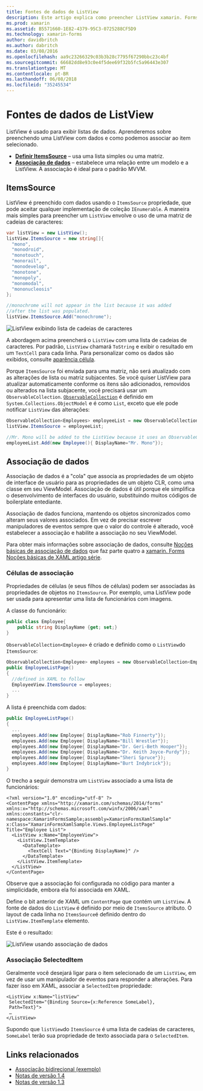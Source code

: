 ```yaml
---
title: Fontes de dados de ListView
description: Este artigo explica como preencher ListView xamarin. Forms com dados e como usar a associação de dados com um ListView.
ms.prod: xamarin
ms.assetid: B5571660-1E82-4379-95C3-0725288CF5D9
ms.technology: xamarin-forms
author: davidbritch
ms.author: dabritch
ms.date: 03/08/2016
ms.openlocfilehash: aa9c23266329c03b3b28c7795f67290bbc23c4bf
ms.sourcegitcommit: 66682dd8e93c0e4f5dee69f32b5fc5a96443e307
ms.translationtype: MT
ms.contentlocale: pt-BR
ms.lasthandoff: 06/08/2018
ms.locfileid: "35245534"
---
```

# <a name="listview-data-sources"></a>Fontes de dados de ListView

ListView é usado para exibir listas de dados. Aprenderemos sobre preenchendo uma ListView com dados e como podemos associar ao item selecionado.

- **[Definir ItemsSource](#ItemsSource)**  &ndash; usa uma lista simples ou uma matriz.
- **[Associação de dados](#Data_Binding)**  &ndash; estabelece uma relação entre um modelo e a ListView. A associação é ideal para o padrão MVVM.

## <a name="itemssource"></a>ItemsSource
ListView é preenchido com dados usando o `ItemsSource` propriedade, que pode aceitar qualquer implementação de coleção `IEnumerable`. A maneira mais simples para preencher um `ListView` envolve o uso de uma matriz de cadeias de caracteres:

```csharp
var listView = new ListView();
listView.ItemsSource = new string[]{
  "mono",
  "monodroid",
  "monotouch",
  "monorail",
  "monodevelop",
  "monotone",
  "monopoly",
  "monomodal",
  "mononucleosis"
};

//monochrome will not appear in the list because it was added
//after the list was populated.
listView.ItemsSource.Add("monochrome");
```

![](data-and-databinding-images/itemssource-simple.png "ListView exibindo lista de cadeias de caracteres")

A abordagem acima preencherá o `ListView` com uma lista de cadeias de caracteres. Por padrão, `ListView` chamará `ToString` e exibir o resultado em um `TextCell` para cada linha. Para personalizar como os dados são exibidos, consulte [aparência célula](~/xamarin-forms/user-interface/listview/customizing-cell-appearance.md).

Porque `ItemsSource` foi enviada para uma matriz, não será atualizado com as alterações de lista ou matriz subjacentes. Se você quiser ListView para atualizar automaticamente conforme os itens são adicionados, removidos ou alterados na lista subjacente, você precisará usar um `ObservableCollection`. [`ObservableCollection`](https://developer.xamarin.com/api/type/System.Collections.ObjectModel.ObservableCollection%3CT%3E/) é definido em `System.Collections.ObjectModel` e é como `List`, exceto que ele pode notificar `ListView` das alterações:

```csharp
ObservableCollection<Employees> employeeList = new ObservableCollection<Employess>();
listView.ItemsSource = employeeList;

//Mr. Mono will be added to the ListView because it uses an ObservableCollection
employeeList.Add(new Employee(){ DisplayName="Mr. Mono"});
```

<a name="Data_Binding" />

## <a name="data-binding"></a>Associação de dados
Associação de dados é a "cola" que associa as propriedades de um objeto de interface de usuário para as propriedades de um objeto CLR, como uma classe em seu ViewModel. Associação de dados é útil porque ele simplifica o desenvolvimento de interfaces do usuário, substituindo muitos códigos de boilerplate entediante.

Associação de dados funciona, mantendo os objetos sincronizados como alteram seus valores associados. Em vez de precisar escrever manipuladores de eventos sempre que o valor do controle é alterado, você estabelecer a associação e habilite a associação no seu ViewModel.

Para obter mais informações sobre associação de dados, consulte [Noções básicas de associação de dados](~/xamarin-forms/xaml/xaml-basics/data-binding-basics.md) que faz parte quatro a [xamarin. Forms Noções básicas de XAML artigo série](~/xamarin-forms/xaml/xaml-basics/index.md).

### <a name="binding-cells"></a>Células de associação
Propriedades de células (e seus filhos de células) podem ser associadas às propriedades de objetos no `ItemsSource`. Por exemplo, uma ListView pode ser usada para apresentar uma lista de funcionários com imagens.

A classe do funcionário:

```csharp
public class Employee{
    public string DisplayName {get; set;}
}
```

`ObservableCollection<Employee>` é criado e definido como o `ListView`do `ItemsSource`:

```csharp
ObservableCollection<Employee> employees = new ObservableCollection<Employee>();
public EmployeeListPage()
{
  //defined in XAML to follow
  EmployeeView.ItemsSource = employees;
  ...
}
```

A lista é preenchida com dados:

```csharp
public EmployeeListPage()
{
  ...
  employees.Add(new Employee{ DisplayName="Rob Finnerty"});
  employees.Add(new Employee{ DisplayName="Bill Wrestler"});
  employees.Add(new Employee{ DisplayName="Dr. Geri-Beth Hooper"});
  employees.Add(new Employee{ DisplayName="Dr. Keith Joyce-Purdy"});
  employees.Add(new Employee{ DisplayName="Sheri Spruce"});
  employees.Add(new Employee{ DisplayName="Burt Indybrick"});
}
```

O trecho a seguir demonstra um `ListView` associado a uma lista de funcionários:

```xaml
<?xml version="1.0" encoding="utf-8" ?>
<ContentPage xmlns="http://xamarin.com/schemas/2014/forms"
xmlns:x="http://schemas.microsoft.com/winfx/2006/xaml"
xmlns:constants="clr-namespace:XamarinFormsSample;assembly=XamarinFormsXamlSample"
x:Class="XamarinFormsXamlSample.Views.EmployeeListPage"
Title="Employee List">
  <ListView x:Name="EmployeeView">
    <ListView.ItemTemplate>
      <DataTemplate>
        <TextCell Text="{Binding DisplayName}" />
      </DataTemplate>
    </ListView.ItemTemplate>
  </ListView>
</ContentPage>
```

Observe que a associação foi configurada no código para manter a simplicidade, embora ela foi associada em XAML.

Define o bit anterior de XAML um `ContentPage` que contém um `ListView`. A fonte de dados do `ListView` é definido por meio de `ItemsSource` atributo. O layout de cada linha no `ItemsSource`é definido dentro do `ListView.ItemTemplate` elemento.

Este é o resultado:

![](data-and-databinding-images/bound-data.png "ListView usando associação de dados")

### <a name="binding-selecteditem"></a>Associação SelectedItem

Geralmente você desejará ligar para o item selecionado de um `ListView`, em vez de usar um manipulador de eventos para responder a alterações. Para fazer isso em XAML, associar a `SelectedItem` propriedade:

```xaml
<ListView x:Name="listView"
 SelectedItem="{Binding Source={x:Reference SomeLabel},
 Path=Text}">
 …
</ListView>
```

Supondo que `listView`do `ItemsSource` é uma lista de cadeias de caracteres, `SomeLabel` terão sua propriedade de texto associada para o `SelectedItem`.



## <a name="related-links"></a>Links relacionados

- [Associação bidirecional (exemplo)](https://developer.xamarin.com/samples/xamarin-forms/UserInterface/ListView/SwitchEntryTwoBinding)
- [Notas de versão 1.4](http://forums.xamarin.com/discussion/35451/xamarin-forms-1-4-0-released/)
- [Notas de versão 1.3](http://forums.xamarin.com/discussion/29934/xamarin-forms-1-3-0-released/)
